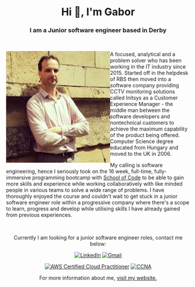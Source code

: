 <h1 align="center">Hi 👋, I'm Gabor</h1>
<h3 align="center">I am a Junior software engineer based in Derby</h3>
<br>

<div>
<img align="left" src="./img/gabor.png" width="285">

A focused, analytical and a problem solver who has been working in the IT industry since 2015. Started off in the helpdesk of RBS then moved into a software company providing CCTV monitoring solutions called Initsys as a Customer Experience Manager - the middle man between the software developers and nontechnical customers to achieve the maximum capability of the product being offered. Computer Science degree educated from Hungary and moved to the UK in 2006.

My calling is software engineering, hence I seriously took on the 16 week, full-time, fully-immersive programming bootcamp with [School of Code](https://www.schoolofcode.co.uk/) to be able to gain more skills and experience while working collaboratively with like minded people in various teams to solve a wide range of problems. I have thoroughly enjoyed the course and couldn't wait to get stuck in a junior software engineer role within a progressive company where there's a scope to learn, progress and develop while utilising skills I have already gained from previous experiences.

<div>
<br>
<p align="center">Currently I am looking for a junior software engineer roles, contact me below:</p>

<div align="center">

<a href="">[![LinkedIn](https://img.shields.io/badge/linkedin-%230077B5.svg?style=for-the-badge&logo=linkedin&logoColor=white)](https://www.linkedin.com/in/gabor-havasi-derby/)</a>
<a href="">[![Gmail](https://img.shields.io/badge/Gmail-D14836?style=for-the-badge&logo=gmail&logoColor=white)](mailto:gabor.havasi@gmail.com)</a>

<!--START_SECTION:badges-->
[![AWS Certified Cloud Practitioner](https://images.credly.com/size/110x110/images/00634f82-b07f-4bbd-a6bb-53de397fc3a6/image.png)](http://www.credly.com/badges/f6fb3fca-f9c4-4858-9850-fed6243df068 "AWS Certified Cloud Practitioner")
[![CCNA](https://images.credly.com/size/110x110/images/683783d8-eaac-4c37-a14d-11bd8a36321d/ccna_600.png)](http://www.credly.com/badges/6456dc32-627e-4ef1-ae67-e92be39e4c05 "CCNA")
<!--END_SECTION:badges-->

  For more information about me, <a href="https://www.havasi.co.uk" target="_blank">visit my website.</a>
</div>
